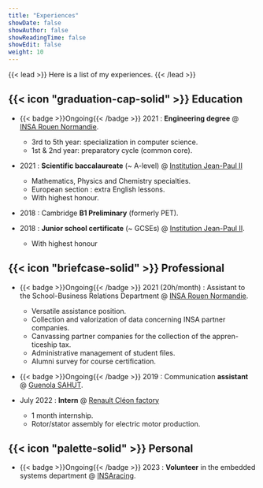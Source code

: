 ```yaml
---
title: "Experiences"
showDate: false
showAuthor: false
showReadingTime: false
showEdit: false
weight: 10
---
```


{{< lead >}}
Here is a list of my experiences.
{{< /lead >}}

## {{< icon "graduation-cap-solid" >}} Education

- {{< badge >}}Ongoing{{< /badge >}}
 2021 : **Engineering degree** @ [INSA Rouen Normandie](https://www.insa-rouen.fr).

  - 3rd to 5th year: specialization in computer science.
  - 1st & 2nd year: preparatory cycle (common core).
  
- 2021 : **Scientific baccalaureate** (~ A-level) @ [Institution Jean-Paul II](https://www.institutionjeanpaul2.fr/)
  - Mathematics, Physics and Chemistry specialties.
  - European section : extra English lessons.
  - With highest honour.

- 2018 : Cambridge **B1 Preliminary** (formerly PET).

- 2018 : **Junior school certificate** (~ GCSEs) @ [Institution Jean-Paul II](https://www.institutionjeanpaul2.fr/).
  -  With highest honour

## {{< icon "briefcase-solid" >}} Professional

- {{< badge >}}Ongoing{{< /badge >}} 2021 (20h/month) : Assistant to the School-Business Relations Department @ [INSA Rouen Normandie](https://www.insa-rouen.fr).
  - Versatile assistance position.
  - Collection and valorization of data concerning INSA partner
companies.
  - Canvassing partner companies for the collection of the appren-
ticeship tax.
  - Administrative management of student files.
  - Alumni survey for course certification.

- {{< badge >}}Ongoing{{< /badge >}} 2019 : Communication **assistant** @ [Guenola SAHUT](https://guenola-sahut.fr/).

- July 2022 : **Intern** @ [Renault Cléon factory](https://www.renaultgroup.com/groupe/implantations/usine-cleon/)
  - 1 month internship.
  - Rotor/stator assembly for electric motor production.

## {{< icon "palette-solid" >}} Personal

- {{< badge >}}Ongoing{{< /badge >}} 2023 : **Volunteer** in the embedded systems department @ [INSAracing](https://www.linkedin.com/company/insa-rouen-racing/about/).
